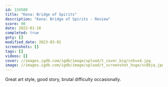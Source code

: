 ```yaml
---
id: 134588
title: "Kena: Bridge of Spirits"
description: "Kena: Bridge of Spirits - Review"
score: 90
date: 2022-01-16
completed: true
goty: []
modified_date: 2023-03-01
screenshots: []
tags: []
videos: []
cover: //images.igdb.com/igdb/image/upload/t_cover_big/co5vx4.jpg
image: //images.igdb.com/igdb/image/upload/t_screenshot_huge/sc8bjq.jpg
---
```

Great art style, good story, brutal difficulty occasionally.
